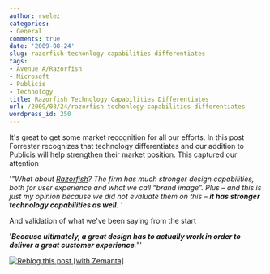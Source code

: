 ```yaml
---
author: rvelez
categories:
- General
comments: true
date: '2009-08-24'
slug: razorfish-techonlogy-capabilities-differentiates
tags:
- Avenue A/Razorfish
- Microsoft
- Publicis
- Technology
title: Razorfish Technology Capabilities Differentiates
url: /2009/08/24/razorfish-techonlogy-capabilities-differentiates
wordpress_id: 250
---
```



It's great to get some market recognition for all our efforts. In this post Forrester recognizes that technology differentiates and our addition to Publicis will help strengthen their market position. This captured our attention

'_"What about _[_Razorfish_](http://www.forrester.com/rb/Research/wave%26trade%3B_interactive_marketing_agencies_%26%238212%3B_web_design/q/id/47087/t/2)_? The firm has much stronger design capabilities, both for user experience and what we call “brand image”. Plus – and this is just my opinion because we did not evaluate them on this – **it has stronger technology capabilities as well**. '_

And validation of what we've been saying from the start

'**_Because ultimately, a great design has to actually work in order to deliver a great customer experience_**_._"' 




[![Reblog this post [with Zemanta]](http://img.zemanta.com/reblog_e.png?x-id=da3b33c6-120c-4091-acd8-c0be1bd8f56c)](http://reblog.zemanta.com/zemified/da3b33c6-120c-4091-acd8-c0be1bd8f56c/)
